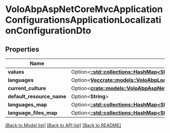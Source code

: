 # VoloAbpAspNetCoreMvcApplicationConfigurationsApplicationLocalizationConfigurationDto

## Properties

Name | Type | Description | Notes
------------ | ------------- | ------------- | -------------
**values** | Option<[**::std::collections::HashMap<String, ::std::collections::HashMap<String, String>>**](map.md)> |  | [optional]
**languages** | Option<[**Vec<crate::models::VoloAbpLocalizationLanguageInfo>**](Volo.Abp.Localization.LanguageInfo.md)> |  | [optional]
**current_culture** | Option<[**crate::models::VoloAbpAspNetCoreMvcApplicationConfigurationsCurrentCultureDto**](Volo.Abp.AspNetCore.Mvc.ApplicationConfigurations.CurrentCultureDto.md)> |  | [optional]
**default_resource_name** | Option<**String**> |  | [optional]
**languages_map** | Option<[**::std::collections::HashMap<String, Vec<crate::models::VoloAbpNameValue>>**](array.md)> |  | [optional]
**language_files_map** | Option<[**::std::collections::HashMap<String, Vec<crate::models::VoloAbpNameValue>>**](array.md)> |  | [optional]

[[Back to Model list]](../README.md#documentation-for-models) [[Back to API list]](../README.md#documentation-for-api-endpoints) [[Back to README]](../README.md)


